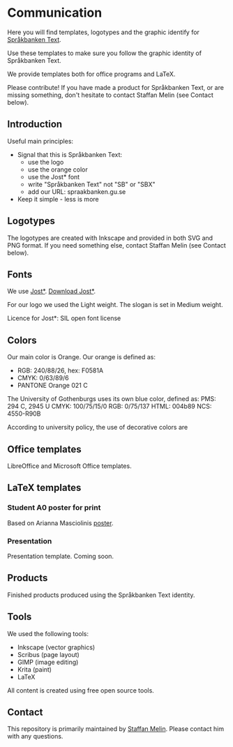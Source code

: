 # Communication
Here you will find templates, logotypes and the graphic identify for [Språkbanken Text](https://spraakbanken.gu.se).

Use these templates to make sure you follow the graphic identity of Språkbanken Text.

We provide templates both for office programs and LaTeX.

Please contribute! If you have made a product for Språkbanken Text, or are missing something, don't hesitate to contact Staffan Melin (see Contact below).

## Introduction
Useful main principles:

* Signal that this is Språkbanken Text:
  * use the logo
  * use the orange color
  * use the Jost* font
  * write "Språkbanken Text" not "SB" or "SBX"
  * add our URL: spraakbanken.gu.se
* Keep it simple - less is more

## Logotypes
The logotypes are created with Inkscape and provided in both SVG and PNG format. If you need something else, contact Staffan Melin (see Contact below).

## Fonts
We use [Jost*](https://indestructibletype.com/Jost). [Download Jost*](https://indestructibletype.com/BuyJost.html).

For our logo we used the Light weight. The slogan is set in Medium weight.

Licence for Jost*: SIL open font license

## Colors
Our main color is Orange. Our orange is defined as:

* RGB: 240/88/26, hex: F0581A
* CMYK: 0/63/89/6
* PANTONE Orange 021 C

The University of Gothenburgs uses its own blue color, defined as:
PMS: 294 C, 2945 U
CMYK: 100/75/15/0
RGB: 0/75/137
HTML: 004b89
NCS: 4550-R90B

According to university policy, the use of decorative colors are
## Office templates
LibreOffice and Microsoft Office templates.

## LaTeX templates

### Student A0 poster for print
Based on Arianna Masciolinis [poster](https://github.com/harisont/GUnofficial-poster-template).

### Presentation
Presentation template. Coming soon.

## Products
Finished products produced using the Språkbanken Text identity.

## Tools
We used the following tools:

* Inkscape (vector graphics)
* Scribus (page layout)
* GIMP (image editing)
* Krita (paint)
* LaTeX

All content is created using free open source tools.

## Contact
This repository is primarily maintained by [Staffan Melin](mailto://staffan.melin@svenska.gu.se). Please contact him with any questions.
